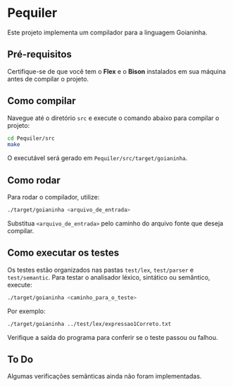 # Pequiler

Este projeto implementa um compilador para a linguagem Goianinha.

## Pré-requisitos

Certifique-se de que você tem o **Flex** e o **Bison** instalados em sua máquina antes de compilar o projeto.

## Como compilar

Navegue até o diretório `src` e execute o comando abaixo para compilar o projeto:

```bash
cd Pequiler/src
make
```

O executável será gerado em `Pequiler/src/target/goianinha`.

## Como rodar

Para rodar o compilador, utilize:

```bash
./target/goianinha <arquivo_de_entrada>
```

Substitua `<arquivo_de_entrada>` pelo caminho do arquivo fonte que deseja compilar.

## Como executar os testes

Os testes estão organizados nas pastas `test/lex`, `test/parser` e `test/semantic`. Para testar o analisador léxico, sintático ou semântico, execute:

```bash
./target/goianinha <caminho_para_o_teste>
```

Por exemplo:

```bash
./target/goianinha ../test/lex/expressao1Correto.txt
```

Verifique a saída do programa para conferir se o teste passou ou falhou.

## To Do

Algumas verificações semânticas ainda não foram implementadas.
